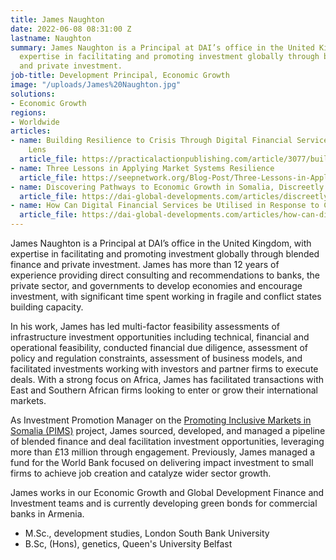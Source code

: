 ```yaml
---
title: James Naughton
date: 2022-06-08 08:31:00 Z
lastname: Naughton
summary: James Naughton is a Principal at DAI’s office in the United Kingdom, with
  expertise in facilitating and promoting investment globally through blended finance
  and private investment.
job-title: Development Principal, Economic Growth
image: "/uploads/James%20Naughton.jpg"
solutions:
- Economic Growth
regions:
- Worldwide
articles:
- name: Building Resilience to Crisis Through Digital Financial Services with a Gender
    Lens
  article_file: https://practicalactionpublishing.com/article/3077/building-resilience-to-crisis-through-digital-financial-services-with-a-gender-lens
- name: Three Lessons in Applying Market Systems Resilience
  article_file: https://seepnetwork.org/Blog-Post/Three-Lessons-in-Applying-Market-Systems-Resilience
- name: Discovering Pathways to Economic Growth in Somalia, Discreetly
  article_file: https://dai-global-developments.com/articles/discreetly-discovering-pathways-to-economic-growth-in-somalia
- name: How Can Digital Financial Services be Utilised in Response to COVID-19?
  article_file: https://dai-global-developments.com/articles/how-can-digital-financial-services-be-utilised-in-response-to-covid-19
---
```


James Naughton is a Principal at DAI’s office in the United Kingdom, with expertise in facilitating and promoting investment globally through blended finance and private investment. James has more than 12 years of experience providing direct consulting and recommendations to banks, the private sector, and governments to develop economies and encourage investment, with significant time spent working in fragile and conflict states building capacity. 

In his work, James has led multi-factor feasibility assessments of infrastructure investment opportunities including technical, financial and operational feasibility, conducted financial due diligence, assessment of policy and regulation constraints, assessment of business models, and facilitated investments working with investors and partner firms to execute deals. With a strong focus on Africa, James has facilitated transactions with East and Southern African firms looking to enter or grow their international markets.  

As Investment Promotion Manager on the [Promoting Inclusive Markets in Somalia (PIMS)](https://www.dai.com/our-work/projects/somalia-promoting-inclusive-markets-somalia) project, James sourced, developed, and managed a pipeline of blended finance and deal facilitation investment opportunities, leveraging more than £13 million through engagement. Previously, James managed a fund for the World Bank focused on delivering impact investment to small firms to achieve job creation and catalyze wider sector growth.
 
James works in our Economic Growth and Global Development Finance and Investment teams and is currently developing green bonds for commercial banks in Armenia.
 
* M.Sc., development studies, London South Bank University
* B.Sc, (Hons), genetics, Queen's University Belfast